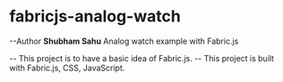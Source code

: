 # fabricjs-analog-watch
--Author **Shubham Sahu**
Analog watch example with Fabric.js

-- This project is to have a basic idea of Fabric.js.
-- This project is built with Fabric.js, CSS, JavaScript.

